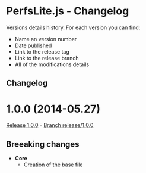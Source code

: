 PerfsLite.js - Changelog
=========

Versions details history. For each version you can find:
* Name an version number
* Date published
* Link to the release tag
* Link to the release branch
* All of the modifications details

Changelog
---------

<a name="1.0.0"></a>
# 1.0.0 (2014-05.27)

[Release 1.0.0](https://github.com/XavierBoubert/PerfsLite.js/releases/tag/1.0.0) - [Branch release/1.0.0](https://github.com/XavierBoubert/PerfsLite.js/tree/1.0.0)

## Breeaking changes

- **Core**
  - Creation of the base file
